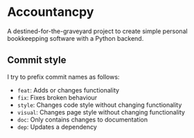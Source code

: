 # Accountancpy

A destined-for-the-graveyard project to create simple personal bookkeepping software with a Python backend.

## Commit style

I try to prefix commit names as follows:
- `feat`: Adds or changes functionality
- `fix`: Fixes broken behaviour
- `style`: Changes code style without changing functionality
- `visual`: Changes page style without changing functionality
- `doc`: Only contains changes to documentation
- `dep`: Updates a dependency

